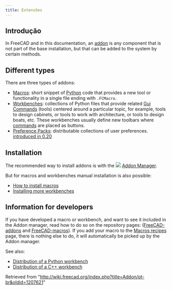```yaml
---
title: Extensões
---
```

## Introdução

In FreeCAD and in this documentation, an [addon](/Addon "Addon") is any component that is not part of the base installation, but that can be added to the system by certain methods.

## Different types

There are three types of addons:

* [Macros](/Macros "Macros"): short snippet of [Python](/Python "Python") code that provides a new tool or functionality in a single file ending with `.FCMacro`.
* [Workbenches](/External_workbenches "External workbenches"): collections of Python files that provide related [Gui Commands](/Gui_Command "Gui Command") (tools) centered around a particular topic, for example, tools to design cabinets, or tools to work with architecture, or tools to design boats, etc. These workbenches usually define new toolbars where [commands](/Gui_Command "Gui Command") are placed as buttons.
* [Preference Packs](/Preference_Packs "Preference Packs"): distributable collections of user preferences. [introduced in 0.20](/Release_notes_0.20 "Release notes 0.20")

## Installation

The recommended way to install addons is with the ![](/images/Std_AddonMgr.svg) [Addon Manager](/Std_AddonMgr "Std AddonMgr").

But for macros and workbenches manual installation is also possible:

* [How to install macros](/How_to_install_macros "How to install macros")
* [Installing more workbenches](/Installing_more_workbenches "Installing more workbenches")

## Information for developers

If you have developed a macro or workbench, and want to see it included in the Addon manager, read how to do so on the repository pages: ([FreeCAD-addons](https://github.com/FreeCAD/FreeCAD-addons/) and [FreeCAD-macros](https://github.com/FreeCAD/FreeCAD-macros/)). If you add your macro to the [Macros recipes](/Macros_recipes "Macros recipes") page, there is nothing else to do, it will automatically be picked up by the Addon manager.

See also:

* [Distribution of a Python workbench](/Workbench_creation#Distribution "Workbench creation")
* [Distribution of a C++ workbench](/Workbench_creation#Distribution_2 "Workbench creation")

Retrieved from "<http://wiki.freecad.org/index.php?title=Addon/pt-br&oldid=1207621>"